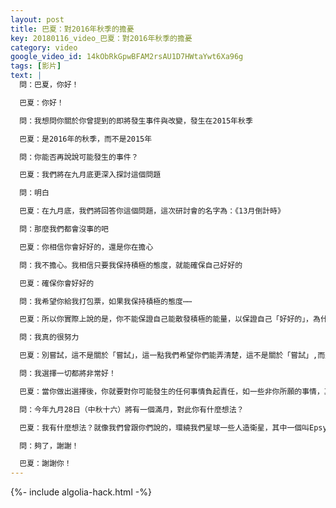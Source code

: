 ```yaml
---
layout: post
title: 巴夏：對2016年秋季的擔憂
key: 20180116_video_巴夏：對2016年秋季的擔憂
category: video
google_video_id: 14kObRkGpwBFAM2rsAU1D7HWtaYwt6Xa96g
tags: [影片]
text: |
  問：巴夏，你好！

  巴夏：你好！

  問：我想問你關於你曾提到的即將發生事件與改變，發生在2015年秋季

  巴夏：是2016年的秋季，而不是2015年

  問：你能否再說說可能發生的事件？

  巴夏：我們將在九月底更深入探討這個問題

  問：明白

  巴夏：在九月底，我們將回答你這個問題，這次研討會的名字為：《13月倒計時》

  問：那麼我們都會沒事的吧

  巴夏：你相信你會好好的，還是你在擔心

  問：我不擔心。我相信只要我保持積極的態度，就能確保自己好好的

  巴夏：確保你會好好的

  問：我希望你給我打包票，如果我保持積極的態度⋯⋯

  巴夏：所以你實際上說的是，你不能保證自己能散發積極的能量，以保證自己「好好的」，為什麼覺得不做不到呢？

  問：我真的很努力

  巴夏：別嘗試，這不是關於「嘗試」，這一點我們希望你們能弄清楚，這不是關於「嘗試」,而是關於做出個「選擇」。你要清楚地知道，你做的「選擇」是真實存在的

  問：我選擇一切都將非常好！

  巴夏：當你做出選擇後，你就要對你可能發生的任何事情負起責任，如一些非你所願的事情，其根源於你的信念系統（責任在你），於是你可以對這個信念系統做出相應的處理，釋放掉與你的興奮不協調的任何一個信念系統，將它的能量融入到你的整體興奮中，你必須要有對事件反應能力（巴夏把 responseability 負責任分開讀，就變成這意思）

  問：今年九月28日（中秋十六）將有一個滿月，對此你有什麼想法？

  巴夏：我有什麼想法？就像我們曾跟你們說的，環繞我們星球一些人造衛星，其中一個叫Epsylon，現在以你們的月球為「反射鏡」，不斷地發送能量光束，將它的能量振頻融合到你們月光的能量振頻中。如果在滿月的時候，你沐浴在月光中，你可以認為，你在接收到跨次元的頻率，不僅僅從我們的星系，也來自其他星系，你可以以你喜歡的方式利用這些能量，發揮你的想像力，這對你有幫助嗎？還有什麼問題？

  問：夠了，謝謝！

  巴夏：謝謝你！
---
```


{%- include algolia-hack.html -%}
